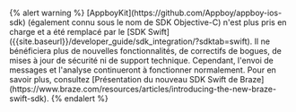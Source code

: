 <br>
{% alert warning %}
[AppboyKit](https://github.com/Appboy/appboy-ios-sdk) (également connu sous le nom de SDK Objective-C) n'est plus pris en charge et a été remplacé par le [SDK Swift]({{site.baseurl}}/developer_guide/sdk_integration/?sdktab=swift). Il ne bénéficiera plus de nouvelles fonctionnalités, de correctifs de bogues, de mises à jour de sécurité ni de support technique. Cependant, l'envoi de messages et l'analyse continueront à fonctionner normalement. Pour en savoir plus, consultez [Présentation du nouveau SDK Swift de Braze](https://www.braze.com/resources/articles/introducing-the-new-braze-swift-sdk).
{% endalert %}
